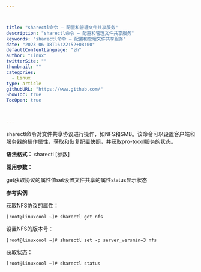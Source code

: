 ```yaml
---



title: "sharectl命令 – 配置和管理文件共享服务"
description: "sharectl命令 – 配置和管理文件共享服务"
keywords: "sharectl命令 – 配置和管理文件共享服务"
date: "2023-06-18T16:22:52+08:00"
defaultContentLanguage: "zh"
author: "Linux"
twitterSite: ""
thumbnail: ""
categories:
  - Linux
type: article
githubURL: "https://www.github.com/"
ShowToc: true
TocOpen: true



---
```


sharectl命令对文件共享协议进行操作，如NFS和SMB。该命令可以设置客户端和服务器的操作属性，获取和恢复配置快照，并获取pro-tocol服务的状态。

**语法格式：** sharectl [参数]

**常用参数：**

get获取协议的属性值set设置文件共享的属性status显示状态

**参考实例**

获取NFS协议的属性：

```
[root@linuxcool ~]# sharectl get nfs
```

设置NFS的版本号：

```
[root@linuxcool ~]# sharectl set -p server_versmin=3 nfs
```

获取状态：

```
[root@linuxcool ~]# sharectl status
```